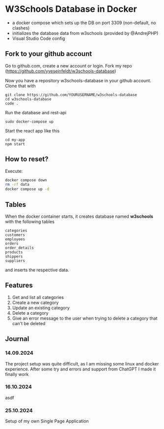 # W3Schools Database in Docker

- a docker compose which sets up the DB on port 3309 (non-default, no clashes)
- initializes the database data from w3schools (provided by @AndrejPHP) 
- Visual Studio Code config

## Fork to your github account
Go to github.com, create a new account or login.
Fork my repo (https://github.com/yveseinfeldt/w3schools-database)

Now you have a repository w3schools-database in your github account.
Clone that with
```
git clone https://github.com/YOURUSERNAME/w3schools-database
cd w3schools-database
code .
```

Run the database and rest-api
```
sudo docker-compose up
```

Start the react app like this
```
cd my-app
npm start
```

## How to reset?

Execute:

```bash
docker compose down
rm -rf data
docker compose up -d
```

## Tables

When the docker container starts, it creates database named __w3schools__ with the following tables

    categories
    customers
    employees
    orders
    order_details
    products
    shippers
    suppliers
    
and inserts the respective data. 

## Features
1. Get and list all categories
2. Create a new category
3. Update an existing category
4. Delete a category
5. Give an error message to the user when trying to delete a category that can't be deleted

## Journal
### 14.09.2024
The project setup was quite difficult, as I am missing some linux and docker experience.
After some try and errors and support from ChatGPT I made it finally work

### 16.10.2024
asdf


### 25.10.2024
Setup of my own Single Page Application